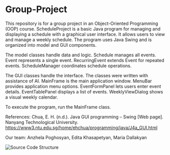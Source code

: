 # Group-Project
This repository is for a group project in an Object-Oriented Programming (OOP) course. 
ScheduleProject is a basic Java program for managing and displaying a schedule with a graphical user interface.
It allows users to view and manage a weekly schedule.
The program uses Java Swing and is organized into model and GUI components.

The model classes handle data and logic.
Schedule manages all events.
Event represents a single event.
RecurringEvent extends Event for repeated events.
ScheduleManager coordinates schedule operations.

The GUI classes handle the interface.
The classes were written with assistance of AI.
MainFrame is the main application window.
MenuBar provides application menu options.
EventFormPanel lets users enter event details.
EventTablePanel displays a list of events.
WeeklyViewDialog shows a visual weekly calendar.

To execute the program, run the MainFrame class.

References:
Chua, E. H. (n.d.). Java GUI programming – Swing [Web page]. Nanyang Technological University. https://www3.ntu.edu.sg/home/ehchua/programming/java/J4a_GUI.html

Our team: 
Anzhela Poghosyan, Edita Khasapetyan, Maria Dallakyan

![Source Code Structure](https://github.com/user-attachments/assets/55e0ba72-0a98-4c55-bdef-33d90aac20b5)


